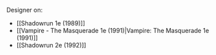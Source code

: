 Designer on:
- [[Shadowrun 1e (1989)]]
- [[Vampire - The Masquerade 1e (1991)|Vampire: The Masquerade 1e (1991)]]
- [[Shadowrun 2e (1992)]]
